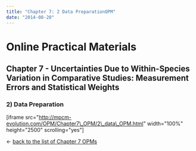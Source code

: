 ```yaml
---
title: "Chapter 7: 2 Data PreparationOPM"
date: "2014-08-20"
---
```


# **Online Practical Materials**

## Chapter 7 - Uncertainties Due to Within-Species Variation in Comparative Studies: Measurement Errors and Statistical Weights

### 2) Data Preparation

\[iframe src="http://mpcm-evolution.com/OPM/Chapter7\_OPM/2\_data\_OPM.html" width="100%" height="2500" scrolling="yes"\]

← [back to the list of Chapter 7 OPMs](http://www.mpcm-evolution.com/practice/online-practical-material-chapter-7 "Chapter 7 – Uncertainties Due to Within-Species Variation in Comparative Studies: Measurement Errors and Statistical Weights")

